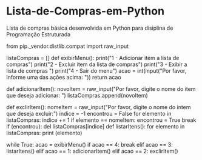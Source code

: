 # Lista-de-Compras-em-Python
Lista de compras básica desenvolvida em Python para disiplina de Programação Estruturada

from pip._vendor.distlib.compat import raw_input

listaCompras = []
def exibirMenu():
    print("1 - Adicionar item a lista de compras")
    print("2 - Excluir item da lista de compras")
    print("3 - Exibir a lista de compras ")
    print("4 - Sair do menu")
    acao = int(input("Por favor, informe uma das ações acima: "))
    return acao

def adicionarItem():
    novoItem = raw_input("Por favor, digite o nome do item que deseja adicionar: ")
    listaCompras.append(novoItem)

def exclirItem():
    nomeItem = raw_input("Por favor, digite o nome do intem que deseja excluir:")
    indice = -1
    encontrou = False
    for elemento in listaCompras:
        indice += 1
        if elemento == nomeItem:
            encontrou = True
            break
    if (encontrou):
        del listaCompras[indice]
def listarItens():
    for elemento in listaCompras:
        print (elemento)

while True:
    acao = exibirMenu()
    if acao == 4:
        break
    elif acao == 3:
        listarItens()
    elif acao == 1:
        adicionarItem()
    elif acao == 2:
        exclirItem()
